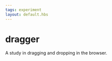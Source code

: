 ```yaml
---
tags: experiment
layout: default.hbs
---
```


# dragger

A study in dragging and dropping in the browser.